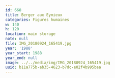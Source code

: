 ```yaml
---
id: 668
title: Berger aux Eymieux
categories: Figures humaines
w: 140
h: 120
location: main storage
note: null
file: IMG_20180924_165419.jpg
year: '1988'
year_start: 1988
year_end: null
image: ../../media/img/IMG_20180924_165419.jpg
uuid: b11a775b-ab35-4623-b7dc-e02f4b995baa
---
```


